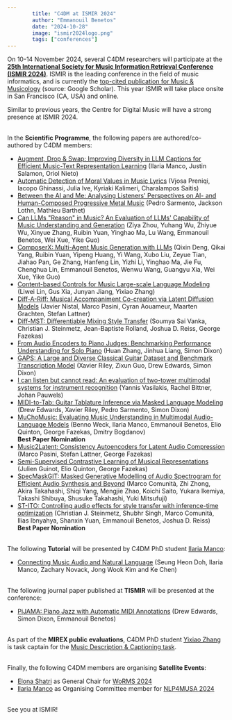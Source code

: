 ```yaml
---
        title: "C4DM at ISMIR 2024"
        author: "Emmanouil Benetos"
        date: "2024-10-28"
        image: "ismir2024logo.png"
        tags: ["conferences"]
---
```


<p></p>

On 10-14 November 2024, several C4DM researchers will participate at the <b>[25th International Society for Music Information Retrieval Conference (ISMIR 2024)](https://ismir2024.ismir.net/)</b>. ISMIR is the leading conference in the field of music informatics, and is currently the [top-cited publication for Music & Musicology](https://scholar.google.com/citations?view_op=top_venues&hl=en&vq=hum_musicmusicology) (source: Google Scholar). This year ISMIR will take place onsite in San Francisco (CA, USA) and online.

Similar to previous years, the Centre for Digital Music will have a strong presence at ISMIR 2024.

<br>In the <b>Scientific Programme</b>, the following papers are authored/co-authored by C4DM members:

* [Augment, Drop & Swap: Improving Diversity in LLM Captions for Efficient Music-Text Representation Learning](https://arxiv.org/abs/2409.11498) (Ilaria Manco, Justin Salamon, Oriol Nieto)
* [Automatic Detection of Moral Values in Music Lyrics](https://arxiv.org/abs/2407.18787) (Vjosa Preniqi, Iacopo Ghinassi, Julia Ive, Kyriaki Kalimeri, Charalampos Saitis)
* [Between the AI and Me: Analysing Listeners' Perspectives on AI- and Human-Composed Progressive Metal Music](https://arxiv.org/abs/2407.21615) (Pedro Sarmento, Jackson Lothn, Mathieu Barthet)
* [Can LLMs "Reason" in Music? An Evaluation of LLMs' Capability of Music Understanding and Generation](https://qmro.qmul.ac.uk/xmlui/handle/123456789/98625) (Ziya Zhou, Yuhang Wu, Zhiyue Wu, Xinyue Zhang, Ruibin Yuan, Yinghao Ma, Lu Wang, Emmanouil Benetos, Wei Xue, Yike Guo)
* [ComposerX: Multi-Agent Music Generation with LLMs](https://qmro.qmul.ac.uk/xmlui/handle/123456789/98627) (Qixin Deng, Qikai Yang, Ruibin Yuan, Yipeng Huang, Yi Wang, Xubo Liu, Zeyue Tian, Jiahao Pan, Ge Zhang, Hanfeng Lin, Yizhi Li, Yinghao Ma, Jie Fu, Chenghua Lin, Emmanouil Benetos, Wenwu Wang, Guangyu Xia, Wei Xue, Yike Guo)
* [Content-based Controls for Music Large-scale Language Modeling](https://arxiv.org/abs/2310.17162) (Liwei Lin, Gus Xia, Junyan Jiang, Yixiao Zhang)
* [Diff-A-Riff: Musical Accompaniment Co-creation via Latent Diffusion Models](https://arxiv.org/abs/2406.08384) (Javier Nistal, Marco Pasini, Cyran Aouameur, Maarten Grachten, Stefan Lattner)
* [Diff-MST: Differentiable Mixing Style Transfer](https://qmro.qmul.ac.uk/xmlui/handle/123456789/98161) (Soumya Sai Vanka, Christian J. Steinmetz, Jean-Baptiste Rolland, Joshua D. Reiss, George Fazekas)
* [From Audio Encoders to Piano Judges: Benchmarking Performance Understanding for Solo Piano](https://qmro.qmul.ac.uk/xmlui/handle/123456789/98362) (Huan Zhang, Jinhua Liang, Simon Dixon)
* [GAPS: A Large and Diverse Classical Guitar Dataset and Benchmark Transcription Model](https://qmro.qmul.ac.uk/xmlui/handle/123456789/97938) (Xavier Riley, Zixun Guo, Drew Edwards, Simon Dixon)
* [I can listen but cannot read: An evaluation of two-tower multimodal systems for instrument recognition](https://qmro.qmul.ac.uk/xmlui/handle/123456789/99324) (Yannis Vasilakis, Rachel Bittner, Johan Pauwels)
* [MIDI-to-Tab: Guitar Tablature Inference via Masked Language Modeling](https://qmro.qmul.ac.uk/xmlui/handle/123456789/97939) (Drew Edwards, Xavier Riley, Pedro Sarmento, Simon Dixon)
* [MuChoMusic: Evaluating Music Understanding in Multimodal Audio-Language Models](https://qmro.qmul.ac.uk/xmlui/handle/123456789/98705) (Benno Weck, Ilaria Manco, Emmanouil Benetos, Elio Quinton, George Fazekas, Dmitry Bogdanov)<br><b>Best Paper Nomination</b>
* [Music2Latent: Consistency Autoencoders for Latent Audio Compression](https://www.arxiv.org/abs/2408.06500) (Marco Pasini, Stefan Lattner, George Fazekas)
* [Semi-Supervised Contrastive Learning of Musical Representations](https://arxiv.org/abs/2407.13840) (Julien Guinot, Elio Quinton, George Fazekas)
* [SpecMaskGIT: Masked Generative Modelling of Audio Spectrogram for Efficient Audio Synthesis and Beyond](https://arxiv.org/abs/2406.17672) (Marco Comunità, Zhi Zhong, Akira Takahashi, Shiqi Yang, Mengjie Zhao, Koichi Saito, Yukara Ikemiya, Takashi Shibuya, Shusuke Takahashi, Yuki Mitsufuji)
* [ST-ITO: Controlling audio effects for style transfer with inference-time optimization](https://qmro.qmul.ac.uk/xmlui/handle/123456789/98593) (Christian J. Steinmetz, Shubhr Singh, Marco Comunità, Ilias Ibnyahya, Shanxin Yuan, Emmanouil Benetos, Joshua D. Reiss)<br><b>Best Paper Nomination</b>


<br>The following <b>Tutorial</b> will be presented by C4DM PhD student [Ilaria Manco](https://ilariamanco.com/):

* [Connecting Music Audio and Natural Language](https://ismir2024.ismir.net/tutorials) (Seung Heon Doh, Ilaria Manco, Zachary Novack, Jong Wook Kim and Ke Chen)

<br>The following journal paper published at <b>TISMIR</b> will be presented at the conference: 

* [PiJAMA: Piano Jazz with Automatic MIDI Annotations](https://transactions.ismir.net/articles/10.5334/tismir.162) (Drew Edwards, Simon Dixon, Emmanouil Benetos)

<br>As part of the <b>MIREX public evaluations</b>, C4DM PhD student [Yixiao Zhang](https://ldzhangyx.github.io/) is task captain for the [Music Description & Captioning task](https://www.music-ir.org/mirex/wiki/2024:Music_Description_%26_Captioning).

<br>Finally, the following C4DM members are organising <b>Satellite Events</b>:

* [Elona Shatri](https://elonashatri.github.io/) as General Chair for [WoRMS 2024](https://sites.google.com/view/worms2024/)
* [Ilaria Manco](https://ilariamanco.com/) as Organising Committee member for [NLP4MUSA 2024](https://sites.google.com/view/nlp4musa-2024/)


<br>See you at ISMIR!

